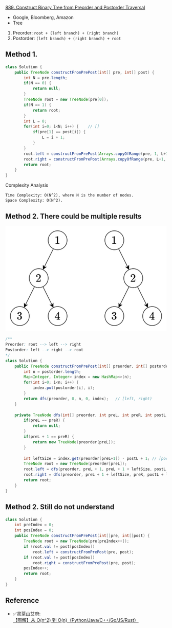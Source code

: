 [889. Construct Binary Tree from Preorder and Postorder Traversal](https://leetcode.com/problems/construct-binary-tree-from-preorder-and-postorder-traversal/)

* Google, Bloomberg, Amazon
* Tree


1. Preorder:  `root + (left branch) + (right branch)`
2. Postorder: `(left branch) + (right branch) + root`
## Method 1.
```java
class Solution {
    public TreeNode constructFromPrePost(int[] pre, int[] post) {
        int N = pre.length;
        if(N == 0) {
            return null;
        }
        TreeNode root = new TreeNode(pre[0]);
        if(N == 1) {
            return root;
        }
        int L = 0;
        for(int i=0; i<N; i++) {    // []
            if(pre[1] == post[i]) {
                L = i + 1;
            }
        }
        root.left = constructFromPrePost(Arrays.copyOfRange(pre, 1, L+1), Arrays.copyOfRange(post, 0, L));
        root.right = constructFromPrePost(Arrays.copyOfRange(pre, L+1, N), Arrays.copyOfRange(post, L, N-1));
        return root;
    }
}
```
Complexity Analysis

    Time Complexity: O(N^2), where N is the number of nodes.
    Space Complexity: O(N^2).


## Method 2. There could be multiple results
![](images/0889_Sample.png)
```java
/**
Preorder: root --> left --> right
Postorder: left --> right --> root
*/
class Solution {
    public TreeNode constructFromPrePost(int[] preorder, int[] postorder) {
        int n = postorder.length;
        Map<Integer, Integer> index = new HashMap<>(n);
        for(int i=0; i<n; i++) {
            index.put(postorder[i], i);
        }
        return dfs(preorder, 0, n, 0, index);   // [left, right)
    }

    private TreeNode dfs(int[] preorder, int preL, int preR, int postL, Map<Integer, Integer> index) {
        if(preL == preR) {
            return null;
        }
        if(preL + 1 == preR) {
            return new TreeNode(preorder[preL]);
        }

        int leftSize = index.get(preorder[preL+1]) - postL + 1; // [postL, ..., index.get(preorder[preL+1]))
        TreeNode root = new TreeNode(preorder[preL]);
        root.left = dfs(preorder, preL + 1, preL + 1 + leftSize, postL, index);
        root.right = dfs(preorder, preL + 1 + leftSize, preR, postL + leftSize, index);
        return root;
    }
}
```


## Method 2. Still do not understand
```java
class Solution {
    int preIndex = 0;
    int posIndex = 0;
    public TreeNode constructFromPrePost(int[]pre, int[]post) {
        TreeNode root = new TreeNode(pre[preIndex++]);
        if (root.val != post[posIndex])
            root.left = constructFromPrePost(pre, post);
        if (root.val != post[posIndex])
            root.right = constructFromPrePost(pre, post);
        posIndex++;
        return root;
    }
}
```


## Reference
* ✅灵茶山艾府: [【图解】从 O(n^2) 到 O(n)（Python/Java/C++/Go/JS/Rust）](https://leetcode.cn/problems/construct-binary-tree-from-preorder-and-postorder-traversal/solutions/2649218/tu-jie-cong-on2-dao-onpythonjavacgojsrus-h0o5/)